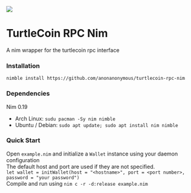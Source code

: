 ![](https://gateway.ipfs.io/ipfs/QmSxM4sRJwggPHvgT8YCJuUsPnhHakY93tGttZzRrVJTfQ)
# TurtleCoin RPC Nim

A nim wrapper for the turtlecoin rpc interface

### Installation
```
nimble install https://github.com/anonanonymous/turtlecoin-rpc-nim
```

### Dependencies
Nim 0.19
* Arch Linux: `sudu pacman -Sy nim nimble`
* Ubuntu / Debian: `sudo apt update; sudo apt install nim nimble`

### Quick Start
Open `example.nim` and initialize a `Wallet` instance using your daemon configuration  
The default host and port are used if they are not specified.  
```let wallet = initWallet(host = "<hostname>", port = <port number>, password = "your password")```  
Compile and run using  `nim c -r -d:release example.nim`  


